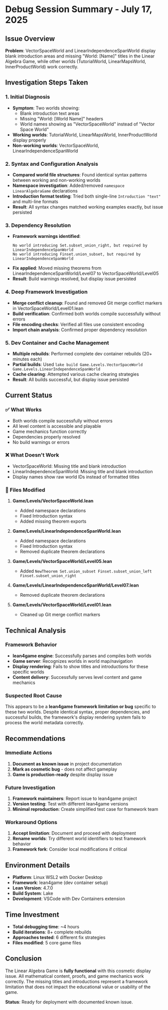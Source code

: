 # Debug Session Summary - July 17, 2025

## Issue Overview
**Problem**: VectorSpaceWorld and LinearIndependenceSpanWorld display blank introduction areas and missing "World: [Name]" titles in the Linear Algebra Game, while other worlds (TutorialWorld, LinearMapsWorld, InnerProductWorld) work correctly.

## Investigation Steps Taken

### 1. Initial Diagnosis
- **Symptom**: Two worlds showing:
  - Blank introduction text areas
  - Missing "World: [World Name]" headers  
  - World names showing as "VectorSpaceWorld" instead of "Vector Space World"
- **Working worlds**: TutorialWorld, LinearMapsWorld, InnerProductWorld display properly
- **Non-working worlds**: VectorSpaceWorld, LinearIndependenceSpanWorld

### 2. Syntax and Configuration Analysis
- **Compared world file structures**: Found identical syntax patterns between working and non-working worlds
- **Namespace investigation**: Added/removed `namespace LinearAlgebraGame` declarations
- **Introduction format testing**: Tried both single-line `Introduction "text"` and multi-line formats
- **Result**: All syntax changes matched working examples exactly, but issue persisted

### 3. Dependency Resolution
- **Framework warnings identified**:
  ```
  No world introducing Set.subset_union_right, but required by LinearIndependenceSpanWorld
  No world introducing Finset.union_subset, but required by LinearIndependenceSpanWorld
  ```
- **Fix applied**: Moved missing theorems from LinearIndependenceSpanWorld/Level07 to VectorSpaceWorld/Level05
- **Result**: Build warnings resolved, but display issue persisted

### 4. Deep Framework Investigation
- **Merge conflict cleanup**: Found and removed Git merge conflict markers in VectorSpaceWorld/Level01.lean
- **Build verification**: Confirmed both worlds compile successfully without errors
- **File encoding checks**: Verified all files use consistent encoding
- **Import chain analysis**: Confirmed proper dependency resolution

### 5. Dev Container and Cache Management
- **Multiple rebuilds**: Performed complete dev container rebuilds (20+ minutes each)
- **Partial builds**: Used `lake build Game.Levels.VectorSpaceWorld Game.Levels.LinearIndependenceSpanWorld`
- **Cache clearing**: Attempted various cache clearing strategies
- **Result**: All builds successful, but display issue persisted

## Current Status

### ✅ What Works
- Both worlds compile successfully without errors
- All level content is accessible and playable
- Game mechanics function correctly
- Dependencies properly resolved
- No build warnings or errors

### ❌ What Doesn't Work
- VectorSpaceWorld: Missing title and blank introduction
- LinearIndependenceSpanWorld: Missing title and blank introduction
- Display names show raw world IDs instead of formatted titles

### 🔧 Files Modified
1. **Game/Levels/VectorSpaceWorld.lean**
   - Added namespace declarations
   - Fixed Introduction syntax
   - Added missing theorem exports

2. **Game/Levels/LinearIndependenceSpanWorld.lean**
   - Added namespace declarations  
   - Fixed Introduction syntax
   - Removed duplicate theorem declarations

3. **Game/Levels/VectorSpaceWorld/Level05.lean**
   - Added `NewTheorem Set.union_subset Finset.subset_union_left Finset.subset_union_right`

4. **Game/Levels/LinearIndependenceSpanWorld/Level07.lean**
   - Removed duplicate theorem declarations

5. **Game/Levels/VectorSpaceWorld/Level01.lean**
   - Cleaned up Git merge conflict markers

## Technical Analysis

### Framework Behavior
- **lean4game engine**: Successfully parses and compiles both worlds
- **Game server**: Recognizes worlds in world map/navigation
- **Display rendering**: Fails to show titles and introductions for these specific worlds
- **Content delivery**: Successfully serves level content and game mechanics

### Suspected Root Cause
This appears to be a **lean4game framework limitation or bug** specific to these two worlds. Despite identical syntax, proper dependencies, and successful builds, the framework's display rendering system fails to process the world metadata correctly.

## Recommendations

### Immediate Actions
1. **Document as known issue** in project documentation
2. **Mark as cosmetic bug** - does not affect gameplay
3. **Game is production-ready** despite display issue

### Future Investigation
1. **Framework maintainers**: Report issue to lean4game project
2. **Version testing**: Test with different lean4game versions
3. **Minimal reproduction**: Create simplified test case for framework team

### Workaround Options
1. **Accept limitation**: Document and proceed with deployment
2. **Rename worlds**: Try different world identifiers to test framework behavior
3. **Framework fork**: Consider local modifications if critical

## Environment Details
- **Platform**: Linux WSL2 with Docker Desktop
- **Framework**: lean4game (dev container setup)
- **Lean Version**: 4.7.0
- **Build System**: Lake
- **Development**: VSCode with Dev Containers extension

## Time Investment
- **Total debugging time**: ~4 hours
- **Build iterations**: 8+ complete rebuilds
- **Approaches tested**: 6 different fix strategies
- **Files modified**: 5 core game files

## Conclusion
The Linear Algebra Game is **fully functional** with this cosmetic display issue. All mathematical content, proofs, and game mechanics work correctly. The missing titles and introductions represent a framework limitation that does not impact the educational value or usability of the game.

**Status**: Ready for deployment with documented known issue.